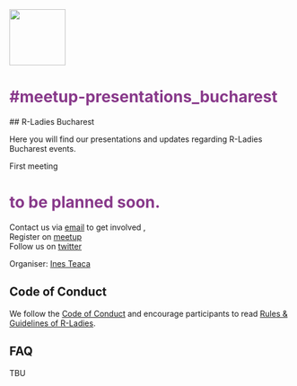 <img src="https://github.com/rladies/starter-kit/blob/master/logo/R-LadiesGlobal_RBG_online_LogoWithText_Horizontal.png" data-canonical-src="https://github.com/rladies/starter-kit/blob/master/logo/R-LadiesGlobal_RBG_online_LogoWithText_Horizontal.png" height="100" />

<h1 style ="color:#88398A"> #meetup-presentations_bucharest </h2>
## R-Ladies Bucharest

Here you will find our presentations and updates regarding R-Ladies Bucharest events.

First meeting <h1 style="color:#88398A">to be planned soon. </h1>

 Contact us via [email](bucuresti@rladies.org) to get involved  ,
<br> Register on [meetup](https://www.meetup.com/rladies-bucharest/)
<br> Follow us on [twitter](https://twitter.com/rladiesbuchares)

Organiser: [Ines Teaca](https://twitter.com/ineszz)

## Code of Conduct
We follow the [Code of Conduct](https://github.com/rladies/starter-kit/wiki/Code-of-Conduct) and encourage participants to read [Rules & Guidelines of R-Ladies](https://github.com/rladies/starter-kit/blob/master/R-Ladies_RulesGuidelines.pdf).

## FAQ

TBU